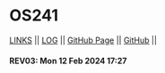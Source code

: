 # OS241
[LINKS](links.md) || [LOG](TXT/mylog.txt) || [GitHub Page](https://fritszoe.github.io/os241/) || [GitHub](https://github.com/fritszoe/os241/) ||

#### REV03: Mon 12 Feb 2024 17:27